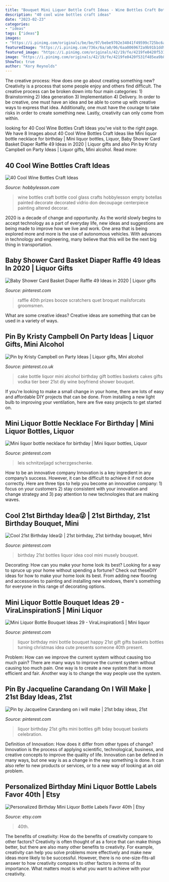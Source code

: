 ```yaml
---
title: "Bouquet Mini Liquor Bottle Craft Ideas - Wine Bottles Craft Bottle Cool Glass Crafts Hobbylesson Empty Botellas Painted Decorate Decorated Vidrio Don Decoupage Centerpiece Painting Altered Decorar"
description: "40 cool wine bottles craft ideas"
date: "2023-02-23"
categories:
- "ideas"
tags: ["ideas"]
images:
- "https://i.pinimg.com/originals/be/be/97/bebe9702e34041f49599c725bc6afe82.jpg"
featuredImage: "https://i.pinimg.com/736x/6a/a0/06/6aa0069672a9b91b1dd9c31c8f64a6c0.jpg"
featured_image: "https://i.pinimg.com/originals/42/19/fe/4219fe0420f531f485ea9b8b245ceb9f.jpg"
image: "https://i.pinimg.com/originals/42/19/fe/4219fe0420f531f485ea9b8b245ceb9f.jpg"
ShowToc: true
author: "Kory Reynolds"
---
```



The creative process: How does one go about creating something new?
Creativity is a process that some people enjoy and others find difficult. The creative process can be broken down into four main categories: 1) Brainstorming 2) Idea generation 3) Implementation 4) Delivery. In order to be creative, one must have an idea and be able to come up with creative ways to express that idea. Additionally, one must have the courage to take risks in order to create something new. Lastly, creativity can only come from within.

	

		
looking for 40 Cool Wine Bottles Craft Ideas you've visit to the right page. We have 8 Images about 40 Cool Wine Bottles Craft Ideas like Mini liquor bottle necklace for birthday | Mini liquor bottles, Liquor, Baby Shower Card Basket Diaper Raffle 49 Ideas in 2020 | Liquor gifts and also Pin by Kristy Campbell on Party Ideas | Liquor gifts, Mini alcohol. Read more:
		
    
## 40 Cool Wine Bottles Craft Ideas

<img loading=lazy src="http://hobbylesson.com/wp-content/uploads/2016/04/Cool-Wine-Bottles-Craft-Ideas-25.jpg" onerror="this.onerror=null;this.src='https://tse2.mm.bing.net/th?id=OIP._-EaSiBh9GgG5EiKKn_LRgHaNK&amp;pid=15.1';" alt="40 Cool Wine Bottles Craft Ideas">

_Source: hobbylesson.com_

>wine bottles craft bottle cool glass crafts hobbylesson empty botellas painted decorate decorated vidrio don decoupage centerpiece painting altered decorar. 

	

2020 is a decade of change and opportunity. As the world slowly begins to accept technology as a part of everyday life, new ideas and suggestions are being made to improve how we live and work. One area that is being explored more and more is the use of autonomous vehicles. With advances in technology and engineering, many believe that this will be the next big thing in transportation.

    
## Baby Shower Card Basket Diaper Raffle 49 Ideas In 2020 | Liquor Gifts

<img loading=lazy src="https://i.pinimg.com/736x/6a/a0/06/6aa0069672a9b91b1dd9c31c8f64a6c0.jpg" onerror="this.onerror=null;this.src='https://tse1.mm.bing.net/th?id=OIP.85y_3tatnLhKL3LSuCm-bwAAAA&amp;pid=15.1';" alt="Baby Shower Card Basket Diaper Raffle 49 Ideas in 2020 | Liquor gifts">

_Source: pinterest.com_

>raffle 40th prizes booze scratchers quet broquet mailsforcats groomsmen. 

	

What are some creative ideas?
Creative ideas are something that can be used in a variety of ways.

    
## Pin By Kristy Campbell On Party Ideas | Liquor Gifts, Mini Alcohol

<img loading=lazy src="https://i.pinimg.com/originals/10/c8/99/10c89931fa96d4adb1df1ea6f27091bc.jpg" onerror="this.onerror=null;this.src='https://tse4.mm.bing.net/th?id=OIP.ol1y92KDxxcGl5n0WGOXVgHaJ3&amp;pid=15.1';" alt="Pin by Kristy Campbell on Party Ideas | Liquor gifts, Mini alcohol">

_Source: pinterest.co.uk_

>cake bottle liquor mini alcohol birthday gift bottles baskets cakes gifts vodka tier beer 21st diy wine boyfriend shower bouquet. 

	

If you're looking to make a small change in your home, there are lots of easy and affordable DIY projects that can be done. From installing a new light bulb to improving your ventilation, here are five easy projects to get started on.

    
## Mini Liquor Bottle Necklace For Birthday | Mini Liquor Bottles, Liquor

<img loading=lazy src="https://i.pinimg.com/originals/42/19/fe/4219fe0420f531f485ea9b8b245ceb9f.jpg" onerror="this.onerror=null;this.src='https://tse4.mm.bing.net/th?id=OIP.M3ZSVFtbf9PSc-HNhWNDNAHaJ4&amp;pid=15.1';" alt="Mini liquor bottle necklace for birthday | Mini liquor bottles, Liquor">

_Source: pinterest.com_

>leis schnitzeljagd scherzgeschenke. 

	

How to be an innovative company
Innovation is a key ingredient in any company’s success. However, it can be difficult to achieve it if not done correctly. Here are three tips to help you become an innovative company: 1) focus on your customers 2) stay consistent with your innovation and change strategy and 3) pay attention to new technologies that are making waves.

    
## Cool 21st Birthday Idea😜 | 21st Birthday, 21st Birthday Bouquet, Mini

<img loading=lazy src="https://i.pinimg.com/originals/00/ee/de/00eede87a3ff20b9ce234a9859255cbb.jpg" onerror="this.onerror=null;this.src='https://tse2.mm.bing.net/th?id=OIP.5_y85w_6xXsfifR69Or5NgHaJ7&amp;pid=15.1';" alt="Cool 21st Birthday Idea😜 | 21st birthday, 21st birthday bouquet, Mini">

_Source: pinterest.com_

>birthday 21st bottles liquor idea cool mini musely bouquet. 

	

Decorating: How can you make your home look its best?
Looking for a way to spruce up your home without spending a fortune? Check out theseDIY ideas for how to make your home look its best. From adding new flooring and accessories to painting and installing new windows, there's something for everyone in this range of decorating options.

    
## Mini Liquor Bottle Bouquet Ideas 29 - ViraLinspirationS | Mini Liquor

<img loading=lazy src="https://i.pinimg.com/originals/be/be/97/bebe9702e34041f49599c725bc6afe82.jpg" onerror="this.onerror=null;this.src='https://tse3.mm.bing.net/th?id=OIP.bQySpytZqtAe96mC4RU9XAHaJ6&amp;pid=15.1';" alt="Mini Liquor Bottle Bouquet Ideas 29 - ViraLinspirationS | Mini liquor">

_Source: pinterest.com_

>liquor birthday mini bottle bouquet happy 21st gift gifts baskets bottles turning christmas idea cute presents someone 40th present. 

	

Problem: How can we improve the current system without causing too much pain?
There are many ways to improve the current system without causing too much pain. One way is to create a new system that is more efficient and fair. Another way is to change the way people use the system.

    
## Pin By Jacqueline Carandang On I Will Make | 21st Bday Ideas, 21st

<img loading=lazy src="https://i.pinimg.com/originals/26/ed/10/26ed10daaf11b64fe1fc79ad534b7941.jpg" onerror="this.onerror=null;this.src='https://tse4.mm.bing.net/th?id=OIP.yPzQPC6yVKZ7McLNr8731wHaJ4&amp;pid=15.1';" alt="Pin by Jacqueline Carandang on i will make | 21st bday ideas, 21st">

_Source: pinterest.com_

>liquor birthday 21st gifts mini bottles gift bday bouquet baskets celebration. 

	

Definition of Innovation: How does it differ from other types of change?
Innovation is the process of applying scientific, technological, business, and creative concepts to improve the quality of life. Innovation can be defined in many ways, but one way is as a change in the way something is done. It can also refer to new products or services, or to a new way of looking at an old problem.

    
## Personalized Birthday Mini Liquor Bottle Labels Favor 40th | Etsy

<img loading=lazy src="https://i.etsystatic.com/9605715/r/il/3a3164/1527651484/il_794xN.1527651484_jw00.jpg" onerror="this.onerror=null;this.src='https://tse1.mm.bing.net/th?id=OIP.oq1C6OyZ4e1U0pbCubtlTwHaIW&amp;pid=15.1';" alt="Personalized Birthday Mini Liquor Bottle Labels Favor 40th | Etsy">

_Source: etsy.com_

>40th. 

	

The benefits of creativity: How do the benefits of creativity compare to other factors?
Creativity is often thought of as a force that can make things better, but there are also many other benefits to creativity. For example, creativity can help you solve problems more effectively and make new ideas more likely to be successful. However, there is no one-size-fits-all answer to how creativity compares to other factors in terms of its importance. What matters most is what you want to achieve with your creativity.

